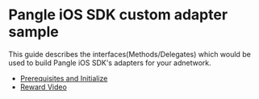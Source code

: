 # Pangle iOS SDK custom adapter sample

This guide describes the interfaces(Methods/Delegates) which would be used to build Pangle iOS SDK's adapters for your adnetwork.


- [Prerequisites and Initialize](manual/1_prerequisites_initialize.md)
- [Reward Video](manual/12_reward_video.md)
